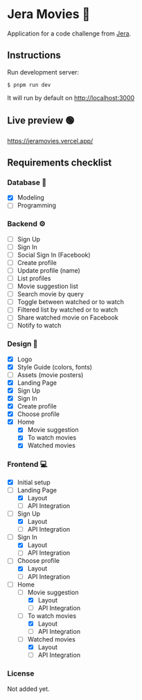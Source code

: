 # Jera Movies 🍿

Application for a code challenge from [Jera](https://jera.com.br).

## Instructions

Run development server:

`$ pnpm run dev`

It will run by default on [http://localhost:3000](http://localhost:3000)

## Live preview 🟢

https://jeramovies.vercel.app/

## Requirements checklist

### Database 🪪

- [x] Modeling
- [ ] Programming

### Backend ⚙️

- [ ] Sign Up
- [ ] Sign In
- [ ] Social Sign In (Facebook)
- [ ] Create profile
- [ ] Update profile (name)
- [ ] List profiles
- [ ] Movie suggestion list
- [ ] Search movie by query
- [ ] Toggle between watched or to watch
- [ ] Filtered list by watched or to watch
- [ ] Share watched movie on Facebook
- [ ] Notify to watch

### Design 🎨

- [x] Logo
- [x] Style Guide (colors, fonts)
- [ ] Assets (movie posters)
- [x] Landing Page
- [x] Sign Up
- [x] Sign In
- [x] Create profile
- [x] Choose profile
- [x] Home
  - [x] Movie suggestion
  - [x] To watch movies
  - [x] Watched movies

### Frontend 💻

- [x] Initial setup
- [ ] Landing Page
  - [x] Layout
  - [ ] API Integration
- [ ] Sign Up
  - [x] Layout
  - [ ] API Integration
- [ ] Sign In
  - [x] Layout
  - [ ] API Integration
- [ ] Choose profile
  - [x] Layout
  - [ ] API Integration
- [ ] Home
  - [ ] Movie suggestion
    - [x] Layout
    - [ ] API Integration
  - [ ] To watch movies
    - [x] Layout
    - [ ] API Integration
  - [ ] Watched movies
    - [x] Layout
    - [ ] API Integration

### License

Not added yet.
